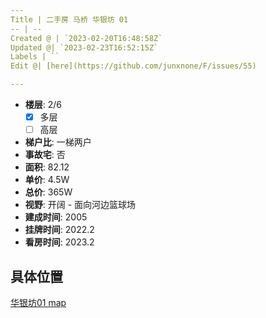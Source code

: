 ```yaml
---
Title | 二手房 马桥 华银坊 01
-- | --
Created @ | `2023-02-20T16:48:58Z`
Updated @| `2023-02-23T16:52:15Z`
Labels | ``
Edit @| [here](https://github.com/junxnone/F/issues/55)

---
```

- **楼层**: 2/6
  - [x] 多层  
  - [ ] 高层
- **梯户比**: 一梯两户
- **事故宅**: 否
- **面积**: 82.12
- **单价**: 4.5W
- **总价**: 365W
- **视野**: 开阔 - 面向河边篮球场
- **建成时间**: 2005
- **挂牌时间**: 2022.2
- **看房时间**: 2023.2

## 具体位置

[华银坊01 map](https://junxnone.github.io/fmap/at/hyf01 ':include :type=iframe width=100% height=600px')

